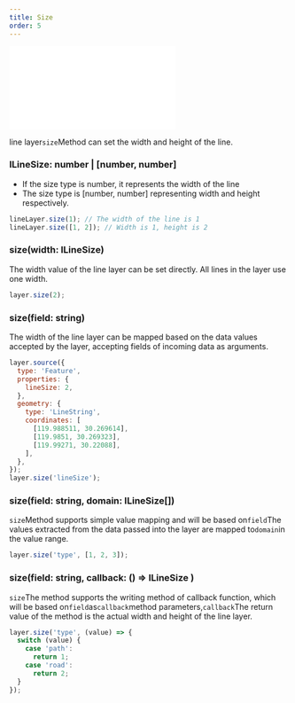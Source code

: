 ```yaml
---
title: Size
order: 5
---
```


<embed src="@/docs/api/common/style.md"></embed>

line layer`size`Method can set the width and height of the line.

### ILineSize: number | \[number, number]

* If the size type is number, it represents the width of the line
* The size type is \[number, number] representing width and height respectively.

```javascript
lineLayer.size(1); // The width of the line is 1
lineLayer.size([1, 2]); // Width is 1, height is 2
```

### size(width: ILineSize)

The width value of the line layer can be set directly. All lines in the layer use one width.

```js
layer.size(2);
```

### size(field: string)

The width of the line layer can be mapped based on the data values ​​accepted by the layer, accepting fields of incoming data as arguments.

```js
layer.source({
  type: 'Feature',
  properties: {
    lineSize: 2,
  },
  geometry: {
    type: 'LineString',
    coordinates: [
      [119.988511, 30.269614],
      [119.9851, 30.269323],
      [119.99271, 30.22088],
    ],
  },
});
layer.size('lineSize');
```

### size(field: string, domain: ILineSize\[])

`size`Method supports simple value mapping and will be based on`field`The values ​​extracted from the data passed into the layer are mapped to`domain`in the value range.

```js
layer.size('type', [1, 2, 3]);
```

### size(field: string, callback: () => ILineSize )

`size`The method supports the writing method of callback function, which will be based on`field`as`callback`method parameters,`callback`The return value of the method is the actual width and height of the line layer.

```js
layer.size('type', (value) => {
  switch (value) {
    case 'path':
      return 1;
    case 'road':
      return 2;
  }
});
```
